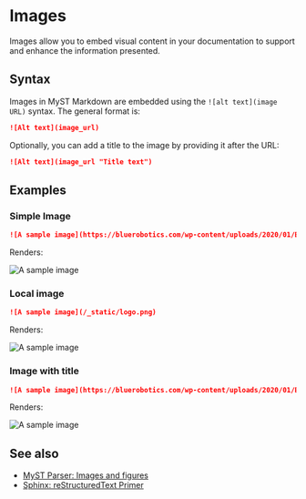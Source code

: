# Images

Images allow you to embed visual content in your documentation to support and enhance the information presented.

## Syntax

Images in MyST Markdown are embedded using the `![alt text](image URL)` syntax. The general format is:

```md
![Alt text](image_url)
```

Optionally, you can add a title to the image by providing it after the URL:

```md
![Alt text](image_url "Title text")
```

## Examples

### Simple Image

```md
![A sample image](https://bluerobotics.com/wp-content/uploads/2020/01/BlueRobotics-Logo-Blue-Black.png)
```

Renders:

![A sample image](https://bluerobotics.com/wp-content/uploads/2020/01/BlueRobotics-Logo-Blue-Black.png)

### Local image

```md
![A sample image](/_static/logo.png)
```

Renders:

![A sample image](/_static/logo.png)

### Image with title

```md
![A sample image](https://bluerobotics.com/wp-content/uploads/2020/01/BlueRobotics-Logo-Blue-Black.png "This is a sample image")
```

Renders:

![A sample image](https://bluerobotics.com/wp-content/uploads/2020/01/BlueRobotics-Logo-Blue-Black.png "This is a sample image")

## See also

- [MyST Parser: Images and figures](https://myst-parser.readthedocs.io/en/latest/syntax/images_and_figures.html)
- [Sphinx: reStructuredText Primer](https://www.sphinx-doc.org/en/master/usage/restructuredtext/basics.html)

